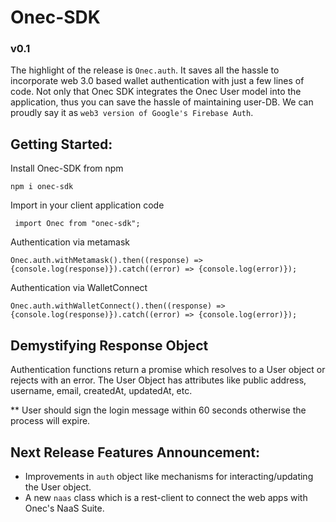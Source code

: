 # Onec-SDK

### v0.1
The highlight of the release is `Onec.auth`. It saves all the hassle to incorporate web 3.0 based wallet authentication with just a few lines of code.
Not only that Onec SDK integrates the Onec User model into the application, thus you can save the hassle of maintaining user-DB. We can proudly say it as `web3 version of Google's Firebase Auth`.

## Getting Started:
Install Onec-SDK from npm

    npm i onec-sdk

Import in your client application code

     import Onec from "onec-sdk";

Authentication via metamask

    Onec.auth.withMetamask().then((response) => {console.log(response)}).catch((error) => {console.log(error)});

Authentication via WalletConnect

    Onec.auth.withWalletConnect().then((response) => {console.log(response)}).catch((error) => {console.log(error)});


## Demystifying Response Object

Authentication functions return a promise which resolves to a User object or rejects with an error. The User Object has attributes like public address, username, email, createdAt, updatedAt, etc.

** User should sign the login message within 60 seconds otherwise the process will expire.



## Next Release Features Announcement:

 - Improvements in `auth` object like mechanisms for interacting/updating the User object.
 - A new `naas` class which is a rest-client to connect the web apps with Onec's NaaS Suite.


